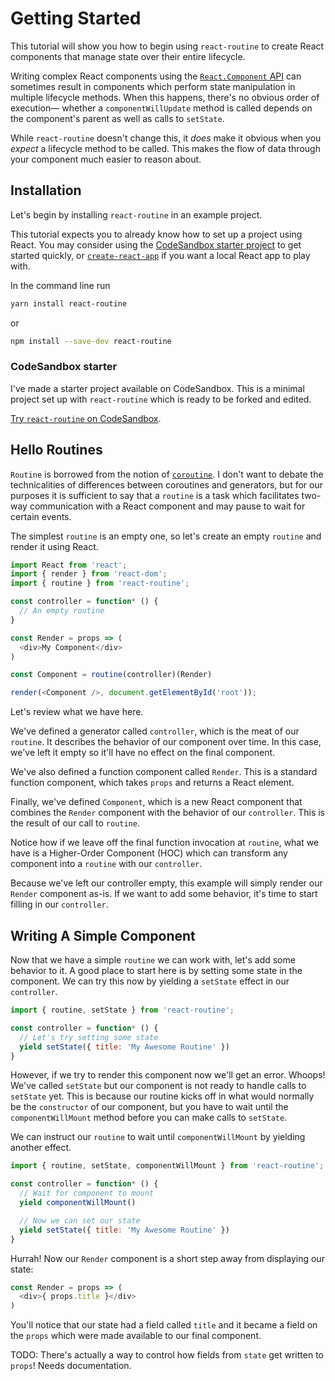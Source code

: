 # Getting Started

This tutorial will show you how to begin using `react-routine` to create React
components that manage state over their entire lifecycle.

Writing complex React components using the
[`React.Component` API](https://reactjs.org/docs/react-component.html) can
sometimes result in components which perform state manipulation in multiple
lifecycle methods. When this happens, there's no obvious order of execution—
whether a `componentWillUpdate` method is called depends on the component's
parent as well as calls to `setState`.

While `react-routine` doesn't change this, it _does_ make it obvious when you
_expect_ a lifecycle method to be called. This makes the flow of data through
your component much easier to reason about.

## Installation

Let's begin by installing `react-routine` in an example project.

This tutorial expects you to already know how to set up a project using React.
You may consider using the
[CodeSandbox starter project](https://codesandbox.io/s/kkn34pomz3) to get
started quickly, or
[`create-react-app`](https://github.com/facebook/create-react-app) if you want
a local React app to play with.

In the command line run

```sh
yarn install react-routine
```

or

```sh
npm install --save-dev react-routine
```

### CodeSandbox starter

I've made a starter project available on CodeSandbox. This is a minimal project
set up with `react-routine` which is ready to be forked and edited.

[Try `react-routine` on CodeSandbox](https://codesandbox.io/s/kkn34pomz3).

## Hello Routines

`Routine` is borrowed from the notion of
[`coroutine`](https://en.m.wikipedia.org/wiki/Coroutine). I don't want to
debate the technicalities of differences between coroutines and generators, but
for our purposes it is sufficient to say that a `routine` is a task which 
facilitates two-way communication with a React component and may pause to wait
for certain events.

The simplest `routine` is an empty one, so let's create an empty `routine` and
render it using React.

```js
import React from 'react';
import { render } from 'react-dom';
import { routine } from 'react-routine';

const controller = function* () {
  // An empty routine 
}

const Render = props => (
  <div>My Component</div>
)

const Component = routine(controller)(Render)

render(<Component />, document.getElementById('root'));
```

Let's review what we have here.

We've defined a generator called `controller`, which is the meat of our
`routine`. It describes the behavior of our component over time. In this case,
we've left it empty so it'll have no effect on the final component.

We've also defined a function component called `Render`. This is a standard
function component, which takes `props` and returns a React element.

Finally, we've defined `Component`, which is a new React component that
combines the `Render` component with the behavior of our `controller`. This
is the result of our call to `routine`.

Notice how if we leave off the final function invocation at `routine`, what we
have is a Higher-Order Component (HOC) which can transform any component into
a `routine` with our `controller`.

Because we've left our controller empty, this example will simply render our
`Render` component as-is. If we want to add some behavior, it's time to start
filling in our `controller`.

## Writing A Simple Component

Now that we have a simple `routine` we can work with, let's add some behavior
to it. A good place to start here is by setting some state in the component. We
can try this now by yielding a `setState` effect in our `controller`.

```js
import { routine, setState } from 'react-routine';

const controller = function* () {
  // Let's try setting some state
  yield setState({ title: 'My Awesome Routine' })
}
```

However, if we try to render this component now we'll get an error. Whoops!
We've called `setState` but our component is not ready to handle calls to
`setState` yet. This is because our routine kicks off in what would normally be
the `constructor` of our component, but you have to wait until the
`componentWillMount` method before you can make calls to `setState`.

We can instruct our `routine` to wait until `componentWillMount` by yielding
another effect.

```js
import { routine, setState, componentWillMount } from 'react-routine';

const controller = function* () {
  // Wait for component to mount
  yield componentWillMount()

  // Now we can set our state
  yield setState({ title: 'My Awesome Routine' })
}
```

Hurrah! Now our `Render` component is a short step away from displaying our
state:

```js
const Render = props => (
  <div>{ props.title }</div>
)
```

You'll notice that our state had a field called `title` and it became a field
on the `props` which were made available to our final component.

TODO: There's actually a way to control how fields from `state` get written to
`props`! Needs documentation.
